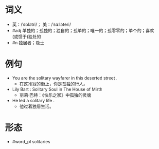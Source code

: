 # 词义
- 英：/ˈsɒlətri/； 美：/ˈsɑːləteri/
- #adj 单独的；孤独的；独自的；孤单的；唯一的；孤零零的；单个的；喜欢(或惯于)独处的
- #n 独居者；隐士
# 例句
- You are the solitary wayfarer in this deserted street .
	- 在这冷寂的街上，你是孤独的行人。
- Lily Bart : Solitary Soul in The House of Mirth
	- 丽莉·巴特：《快乐之家》中孤独的灵魂
- He led a solitary life .
	- 他过着独居生活。
# 形态
- #word_pl solitaries
